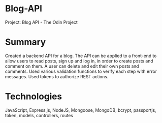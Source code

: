 # Blog-API
Project: Blog API - The Odin Project

# Summary
Created a backend API for a blog. The API can be applied to a front-end to allow users to read posts, sign up and log in, in order to 
create posts and comment on them. A user can delete and edit their own posts and comments. Used various validation functions to verify
each step with error messages. Used tokens to authorize REST actions.

# Technologies
JavaScript, Express.js, NodeJS, Mongoose, MongoDB, bcrypt, passportjs, token, models, controllers, routes

